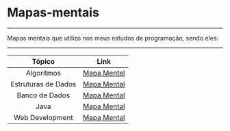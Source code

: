 # Mapas-mentais
<hr>
Mapas mentais que utilizo nos meus estudos de programação, sendo eles:  
<hr>

Tópico | Link
:--:|:-------:
Algoritmos|[Mapa Mental](https://www.mindmeister.com/pt/1500297355/java-algoritimos) 
Estruturas de Dados|[Mapa Mental](https://www.mindmeister.com/1559430060?t=STVKRN7cCN)
Banco de Dados|[Mapa Mental](https://mm.tt/1516266387?t=AdaPrfK2zM)
Java|[Mapa Mental](https://mm.tt/1541692603?t=aVY71zxfgo)
Web Development|[Mapa Mental](https://mm.tt/1540741875?t=GKMeYmaN11)
